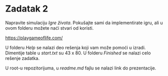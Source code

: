 # Zadatak 2
Napravite simulaciju _Igre života_. Pokušajte sami da implementirate igru, ali u ovom folderu možete naći stvari od koristi.  

https://playgameoflife.com/

U folderu _Help_ se nalazi deo rešenja koji vam može pomoći u izradi.  
Dimentije table u _start.txt_ su 43 x 80.
U folderu _Finished_ se nalazi celo rešenje zadatka.  

U root-u repozitorijuma, u _readme.md_ fajlu se nalazi link do prezentacije.